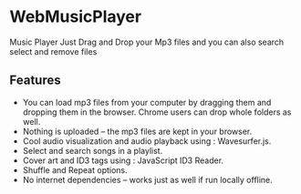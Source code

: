 # WebMusicPlayer
Music Player Just Drag and Drop your Mp3 files and you can also search select and remove files

Features
---------
- You can load mp3 files from your computer by dragging them and dropping them in the browser. Chrome users can drop whole folders as well.
- Nothing is uploaded – the mp3 files are kept in your browser.
- Cool audio visualization and audio playback using : Wavesurfer.js.
- Select and search songs in a playlist.
- Cover art and ID3 tags using : JavaScript ID3 Reader.
- Shuffle and Repeat options.
- No internet dependencies – works just as well if run locally offline.

